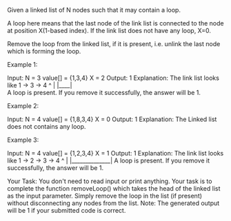 Given a linked list of N nodes such that it may contain a loop.

A loop here means that the last node of the link list is connected to the node at position X(1-based index). If the link list does not have any loop, X=0.

Remove the loop from the linked list, if it is present, i.e. unlink the last node which is forming the loop.


Example 1:

Input:
N = 3
value[] = {1,3,4}
X = 2
Output: 1
Explanation: The link list looks like
1 -> 3 -> 4
     ^    |
     |____|    
A loop is present. If you remove it 
successfully, the answer will be 1. 

Example 2:

Input:
N = 4
value[] = {1,8,3,4}
X = 0
Output: 1
Explanation: The Linked list does not 
contains any loop. 

Example 3:

Input:
N = 4
value[] = {1,2,3,4}
X = 1
Output: 1
Explanation: The link list looks like 
1 -> 2 -> 3 -> 4
^              |
|______________|
A loop is present. 
If you remove it successfully, 
the answer will be 1. 

Your Task:
You don't need to read input or print anything. Your task is to complete the function removeLoop() which takes the head of the linked list as the input parameter. Simply remove the loop in the list (if present) without disconnecting any nodes from the list.
Note: The generated output will be 1 if your submitted code is correct.

